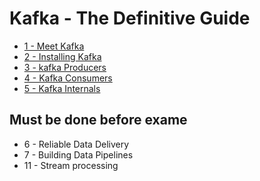 # Kafka - The Definitive Guide

- [1 - Meet Kafka](1_meet_kafka.md)
- [2 - Installing Kafka](2_installing_kafka.md)
- [3 - kafka Producers](3_kafka_producers.md)
- [4 - Kafka Consumers](4_kafka_consumers.md)
- [5 - Kafka Internals](5_kafka_internals.md)

## Must be done before exame

- 6 - Reliable Data Delivery
- 7 - Building Data Pipelines
- 11 - Stream processing
